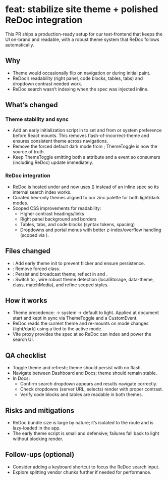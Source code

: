 # feat: stabilize site theme + polished ReDoc integration

This PR ships a production-ready setup for our test-frontend that keeps the UI on-brand and readable, with a robust theme system that ReDoc follows automatically.

## Why
- Theme would occasionally flip on navigation or during initial paint.
- ReDoc’s readability (right panel, code blocks, tables, tabs) and dropdown contrast needed work.
- ReDoc search wasn’t indexing when the spec was injected inline.

## What’s changed

### Theme stability and sync
- Add an early initialization script in  to set  and  from  or system preference before React mounts. This removes flash-of-incorrect-theme and ensures consistent theme across navigations.
- Remove the forced default dark mode from ; ThemeToggle is now the source of truth.
- Keep ThemeToggle emitting both a  attribute and a  event so consumers (including ReDoc) update immediately.

### ReDoc integration
- ReDoc is hosted under  and now uses  () instead of an inline spec so its internal search index works.
- Curated hex-only themes aligned to our zinc palette for both light/dark modes.
- Scoped CSS improvements for readability:
  - Higher contrast headings/links
  - Right panel background and borders
  - Tables, tabs, and code blocks (syntax tokens, spacing)
  - Dropdowns and portal menus with better z-index/overflow handling (scoped via ).

## Files changed
- : Add early theme init to prevent flicker and ensure persistence.
- : Remove forced  class.
- : Persist and broadcast theme; reflect in  and .
- : Switch to , wire robust theme detection (localStorage, data-theme, class, matchMedia), and refine scoped styles.

## How it works
- Theme precedence:  → system  → default to light. Applied at document start and kept in sync via ThemeToggle and a  CustomEvent.
- ReDoc reads the current theme and re-mounts on mode changes (light/dark) using a  tied to the active mode.
- Vite proxy provides the spec at  so ReDoc can index and power the search UI.

## QA checklist
- Toggle theme and refresh; theme should persist with no flash.
- Navigate between Dashboard and Docs; theme should remain stable.
- In Docs:
  - Confirm search dropdown appears and results navigate correctly.
  - Check dropdowns (server URL, selects) render with proper contrast.
  - Verify code blocks and tables are readable in both themes.

## Risks and mitigations
- ReDoc bundle size is large by nature; it’s isolated to the  route and is lazy-loaded in the app.
- The early theme script is small and defensive; failures fall back to light without blocking render.

## Follow-ups (optional)
- Consider adding a keyboard shortcut to focus the ReDoc search input.
- Explore splitting vendor chunks further if needed for performance.


